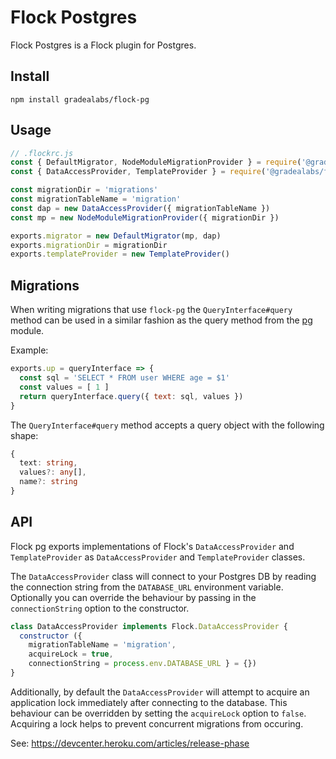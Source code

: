 # Flock Postgres

Flock Postgres is a Flock plugin for Postgres.

## Install

```
npm install gradealabs/flock-pg
```

## Usage

```js
// .flockrc.js
const { DefaultMigrator, NodeModuleMigrationProvider } = require('@gradealabs/flock')
const { DataAccessProvider, TemplateProvider } = require('@gradealabs/flock-pg')

const migrationDir = 'migrations'
const migrationTableName = 'migration'
const dap = new DataAccessProvider({ migrationTableName })
const mp = new NodeModuleMigrationProvider({ migrationDir })

exports.migrator = new DefaultMigrator(mp, dap)
exports.migrationDir = migrationDir
exports.templateProvider = new TemplateProvider()

```

## Migrations

When writing migrations that use `flock-pg` the `QueryInterface#query`
method can be used in a similar fashion as the query method from the [pg](https://node-postgres.com/features/queries)
module.

Example:
```js
exports.up = queryInterface => {
  const sql = 'SELECT * FROM user WHERE age = $1'
  const values = [ 1 ]
  return queryInterface.query({ text: sql, values })
}
```

The `QueryInterface#query` method accepts a query object with the following shape:

```ts
{
  text: string,
  values?: any[],
  name?: string
}
```

## API

Flock pg exports implementations of Flock's `DataAccessProvider` and `TemplateProvider`
as `DataAccessProvider` and `TemplateProvider` classes.

The `DataAccessProvider` class will connect to your Postgres DB by reading
the connection string from the `DATABASE_URL` environment variable. Optionally you
can override the behaviour by passing in the `connectionString` option to the
constructor.

```js
class DataAccessProvider implements Flock.DataAccessProvider {
  constructor ({
    migrationTableName = 'migration',
    acquireLock = true,
    connectionString = process.env.DATABASE_URL } = {})
}
```

Additionally, by default the `DataAccessProvider` will attempt to acquire an
application lock immediately after connecting to the database. This behaviour
can be overridden by setting the `acquireLock` option to `false`. Acquiring a
lock helps to prevent concurrent migrations from occuring.

See: https://devcenter.heroku.com/articles/release-phase
